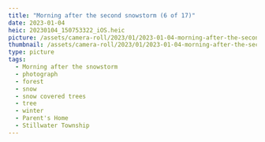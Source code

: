 ```yaml
---
title: "Morning after the second snowstorm (6 of 17)"
date: 2023-01-04
heic: 20230104_150753322_iOS.heic
picture: /assets/camera-roll/2023/01/2023-01-04-morning-after-the-second-snowstorm-06/20230104_150753322_iOS.jpg
thumbnail: /assets/camera-roll/2023/01/2023-01-04-morning-after-the-second-snowstorm-06/20230104_150753322_iOS-thumbnail.jpg
type: picture
tags:
  - Morning after the snowstorm
  - photograph
  - forest
  - snow
  - snow covered trees
  - tree
  - winter
  - Parent's Home
  - Stillwater Township
---
```

